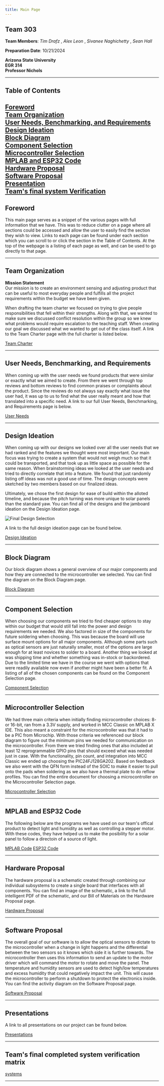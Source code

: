 ```yaml
---
title: Main Page
---
```


## Team 303

**Team Members**: _Tim Drafz_ , _Alex Leon_ , _Sivanee Naghichetty_ , _Sean Hall_

**Preparation Date**: 10/21/2024

**Arizona State University** <br />
**EGR 314** <br />
**Professor Nichols**

---

## Table of Contents

[**Foreword**](#fore) <br />
[**Team Organization**](#organization) <br />
[**User Needs, Benchmarking, and Requirements**](#user) <br />
[**Design Ideation**](#ideation) <br />
[**Block Diagram**](#block) <br />
[**Component Selection**](#component) <br />
[**Microcontroller Selection**](#micro) <br />
[**MPLAB and ESP32 Code**](#MPLAB) <br/>
[**Hardware Proposal**](#hw) <br />
[**Software Proposal**](#sw) <br />
[**Presentation**](#presentation) <br />
[**Team's final system Verification**](#verification) <br />
---

## Foreword <a name="fore"></a>

This main page serves as a snippet of the various pages with full information that we have. This was to reduce clutter on a page where all sections could be accessed and allow the user to easily find the section they wish to view. Links to each page can be found under each section which you can scroll to or click the section in the Table of Contents. At the top of the webpage is a listing of each page as well, and can be used to go directly to that page.

---

## Team Organization <a name="organization"></a>

**Mission Statement** <br />
Our mission is to create an environment sensing and adjusting product that can be useful to most everyday people and fulfills all the project requirements within the budget we have been given.

When drafting the team charter we focused on trying to give people responsibilities that fell within their strengths. Along with that, we wanted to make sure we discussed conflict resolution within the group so we knew what problems would require escalation to the teaching staff. When creating our goal we discussed what we wanted to get out of the class itself. A link to the Team Charter page with the full charter is listed below.

[Team Charter](Charter.md)

---

## User Needs, Benchmarking, and Requirements <a name="user"></a>

When coming up with the user needs we found products that were similar or exactly what we aimed to create. From there we went through top reviews and bottom reviews to find common praises or complaints about the product. Since the reviews do not always say exactly what issue the user had, it was up to us to find what the user really meant and how that translated into a specific need. A link to our full User Needs, Benchmarking, and Requirements page is below.

[User Needs](UserNeeds.md)

---

## Design Ideation <a name="ideation"></a>

When coming up with our designs we looked over all the user needs that we had ranked and the features we thought were most important. Our main focus was trying to create a system that would not weigh much so that it could be transported, and that took up as little space as possible for the same reason. When brainstorming ideas we looked at the user needs and tried to directly correlate that into a feature. We found that just randomly listing off ideas was not a good use of time. The design concepts were sketched by two members based on our finalized ideas. 

Ultimately, we chose the first design for ease of build within the alloted timeline, and because the pitch turning was more unique to solar panels than the standard yaw. You can find all of the designs and the jamboard ideation on the Design Ideation page.

![Final Design Selection](/images/Design1.png)

A link to the full design ideation page can be found below.

[Design Ideation](Ideation.md)

---

## Block Diagram <a name="block"></a>

Our block diagram shows a general overview of our major components and how they are connected to the microcontroller we selected. You can find the diagram on the Block Diagram page.

[Block Diagram](Block.md)

---

## Component Selection <a name="component"></a>

When choosing our components we tried to find cheaper options to stay within our budget that would still fall into the power and design requirements we needed. We also factored in size of the components for future soldering when choosing. This was because the board will use surface mount options for all major components. Although some parts such as optical sensors are just naturally smaller, most of the options are large enough for at least novices to solder to a board. Another thing we looked at was shipping time and whether something was in-stock or backordered. Due to the limited time we have in the course we went with options that were readily available now even if another might have been a better fit. A listing of all of the chosen components can be found on the Component Selection page.

[Component Selection](Component.md)

---

## Microcontroller Selection <a name="micro"></a>

We had three main criteria when initially finding microcontroller choices: 8- or 16-bit, ran from a 3.3V supply, and worked in MCC Classic on MPLAB X IDE. This also meant a constraint for the microcontroller was that it had to be a PIC from Microchip. With those criteria we referenced our block diagram to figure out the minimum pins we needed for communication on the microcontroller. From there we tried finding ones that also included at least 12 reprogrammable GPIO pins that should exceed what was needed just in case. With the functionality, pin count, and integration into MCC Classic we ended up choosing the PIC24FJ128GA202. Based on feedback we also went with the QFN form instead of the SOIC to make it easier to pull onto the pads when soldering as we also have a thermal plate to do reflow profiles. You can find the entire document for choosing a microcontroller on the Microcontroller Selection page.

[Microcontroller Selection](Micro.md)

---

## MPLAB and ESP32 Code <a name="MPLAB"></a>

The following below are the programs we have used on our team's offical product to detect light and humidity as well as controlling a stepper motor. With these codes, they have helped us to make the posibility for a solar panel to follow a directoin of a source of light.

[MPLAB Code](pic/PIC(MPLABX).md)
[ESP32 Code](esp32/ESP32(code).md)

---



## Hardware Proposal <a name="hw"></a>

The hardware proposal is a schematic created through combining our individual subsystems to create a single board that interfaces with all components. You can find an image of the schematic, a link to the full intelligent PDF of the schematic, and our Bill of Materials on the Hardware Proposal page.

[Hardware Proposal](HW.md)

---

## Software Proposal <a name="sw"></a>

The overall goal of our software is to allow the optical sensors to dictate to the microcontroller when a change in light happens and the differential between the two sensors so it knows which side it is further towards. The microcontroller then uses this information to send an update to the motor driver which will command the motor to rotate and move the panel. The temperature and humidity sensors are used to detect high/low temperatures and excess humidity that could negatively impact the unit. This will cause the microcontroller to perform a shutdown to protect the electronics inside. You can find the activity diagram on the Software Proposal page.

[Software Proposal](SW.md)

---

## Presentations <a name="presentation"></a>

A link to all presentations on our project can be found below.

[Presentations](Presentation.md)

---

## Team's final completed system verification matrix  <a name="verification"></a>
[systems](systemsverification.md) 



---


